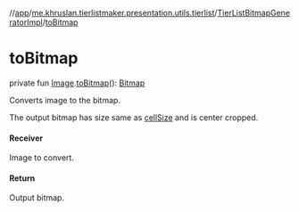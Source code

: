 //[app](../../../index.md)/[me.khruslan.tierlistmaker.presentation.utils.tierlist](../index.md)/[TierListBitmapGeneratorImpl](index.md)/[toBitmap](to-bitmap.md)

# toBitmap

private fun [Image](../../me.khruslan.tierlistmaker.data.models.tierlist.image/-image/index.md).[toBitmap](to-bitmap.md)(): [Bitmap](https://developer.android.com/reference/kotlin/android/graphics/Bitmap.html)

Converts image to the bitmap.

The output bitmap has size same as [cellSize](cell-size.md) and is center cropped.

#### Receiver

Image to convert.

#### Return

Output bitmap.
